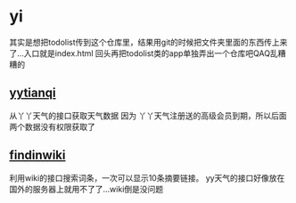 # yi
其实是想把todolist传到这个仓库里，结果用git的时候把文件夹里面的东西传上来了...入口就是index.html
回头再把todolist类的app单独弄出一个仓库吧QAQ乱糟糟的
## [yytianqi](https://github.com/FishInPool/yi/tree/master/yytianqi "yytianqi")
从丫丫天气的接口获取天气数据
因为 丫丫天气注册送的高级会员到期，所以后面两个数据没有权限获取了
## [findinwiki](https://github.com/FishInPool/yi/tree/master/findinwiki)
利用wiki的接口搜索词条，一次可以显示10条摘要链接。
yy天气的接口好像放在国外的服务器上就用不了了...wiki倒是没问题
